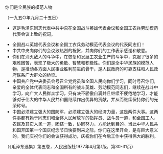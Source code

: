 你们是全民族的模范人物

（一九五○年九月二十五日）

* 这是毛泽东同志代表中共中央在全国战斗英雄代表会议和全国工农兵劳动模范代表会议上致的祝词。



- 全国战斗英雄代表会议和全国工农兵劳动模范代表会议的代表同志们！
- 中共中央向你们的会议致热烈的祝贺，并向你们的工作表示感谢和敬意。
- 你们在消灭敌人的斗争中，在恢复和发展工农业生产的斗争中，克服了很多的艰难困苦，表现了极大的勇敢、智慧和积极性。你们是全中华民族的模范人物，是推动各方面人民事业胜利前进的骨干，是人民政府的可靠支柱和人民政府联系广大群众的桥梁。
- 中国共产党中央委员会号召全党党员和全国人民向你们学习，同时号召你们，亲爱的全体代表同志和全国所有的战斗英雄、劳动模范同志们，继续在战斗中学习，向广大人民群众学习。只有决不骄傲自满并且继续不疲倦地学习，才能够对于伟大的中华人民共和国继续作出优异的贡献，并从而继续保持你们的光荣称号。
- 中国必须建立强大的国防军，必须建立强大的经济力量，这是两件大事。这两件事都有赖于同志们和全体人民解放军的指挥员、战斗员一道，和全国工人、农民及其它人民一道，团结一致，协同努力，方能达到目的。当此中华人民共和国开国第一个国庆纪念节日快要到来之际，你们在这里开会，是有巨大意义的。我们庆祝你们的会议获得成功，庆祝你们在今后工作中获得伟大的胜利。


（《毛泽东选集》第五卷，人民出版社1977年4月第1版，第30-31页）


